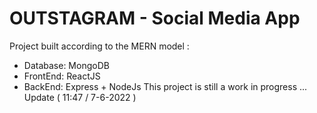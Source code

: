 # OUTSTAGRAM - Social Media App
Project built according to the MERN model :
  - Database: MongoDB
  - FrontEnd: ReactJS
  - BackEnd: Express + NodeJs
This project is still a work in progress ...
Update ( 11:47 / 7-6-2022 )

